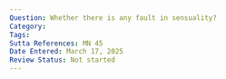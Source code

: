 ```yaml
---
Question: Whether there is any fault in sensuality?
Category:
Tags:
Sutta References: MN 45
Date Entered: March 17, 2025
Review Status: Not started
---
```


